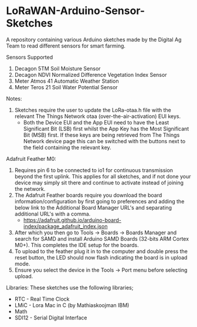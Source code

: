 # LoRaWAN-Arduino-Sensor-Sketches
A repository containing various Arduino sketches made by the Digital Ag Team to read different sensors for smart farming.

Sensors Supported
  1. Decagon 5TM Soil Moisture Sensor
  2. Decagon NDVI Normalized Difference Vegetation Index Sensor
  3. Meter Atmos 41 Automatic Weather Station
  4. Meter Teros 21 Soil Water Potential Sensor
  
Notes: 
1. Sketches require the user to update the LoRa-otaa.h file with the relevant The Things Network otaa (over-the-air-activation) EUI keys.
	- Both the Device EUI and the App EUI need to have the Least Significant Bit (LSB) first whilst the App Key has the Most Significant Bit (MSB) first.
	If these keys are being retrieved from The Things Network device page this can be switched with the buttons next to the field containing the relevant key.

Adafruit Feather M0:
1. Requires pin 6 to be connected to io1 for continuous transmission beyond the first uplink. This applies for all sketches, and if not done your device may simply sit there and continue to activate instead of joining the network.
2. The Adafruit Feather boards require you download the board information/configuration by first going to preferences and adding the below link to the Additional Board Manager URL's and separating additional URL's with a comma.
	- https://adafruit.github.io/arduino-board-index/package_adafruit_index.json
3. After which you then go to Tools -> Boards -> Boards Manager and search for SAMD and install Arduino SAMD Boards (32-bits ARM Cortex M0+). This completes the IDE setup for the boards.
3. To upload to the feather plug it in to the computer and double press the reset button, the LED should now flash indicating the board is in upload mode.
4. Ensure you select the device in the Tools -> Port menu before selecting upload.

Libraries:
These sketches use the following libraries;
- RTC - Real Time Clock
- LMiC - Lora Mac in C (by Mathiaskoojman IBM)
- Math
- SDI12 - Serial Digital Interface